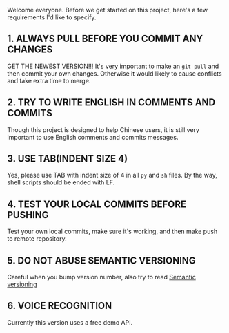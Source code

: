 Welcome everyone. Before we get started on this project, here's a few requirements I'd like to specify.

## 1. ALWAYS PULL BEFORE YOU COMMIT ANY CHANGES
GET THE NEWEST VERSION!!! It's very important to make an `git pull` and then commit your own changes. Otherwise it would likely to cause conflicts and take extra time to merge.

## 2. TRY TO WRITE ENGLISH IN COMMENTS AND COMMITS
Though this project is designed to help Chinese users, it is still very important to use English comments and commits messages.

## 3. USE TAB(INDENT SIZE 4)
Yes, please use TAB with indent size of 4 in all `py` and `sh` files. By the way, shell scripts should be ended with LF.

## 4. TEST YOUR LOCAL COMMITS BEFORE PUSHING
Test your own local commits, make sure it's working, and then make push to remote repository.

## 5. DO NOT ABUSE SEMANTIC VERSIONING
Careful when you bump version number, also try to read [Semantic versioning](http://semver.org/)

## 6. VOICE RECOGNITION
Currently this version uses a free demo API.